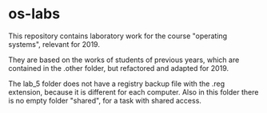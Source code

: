 # os-labs
This repository contains laboratory work for the course "operating systems", relevant for 2019.

They are based on the works of students of previous years, which are contained in the .other folder, but refactored and adapted for 2019.

The lab_5 folder does not have a registry backup file with the .reg extension, because it is different for each computer. Also in this folder there is no empty folder "shared", for a task with shared access.
